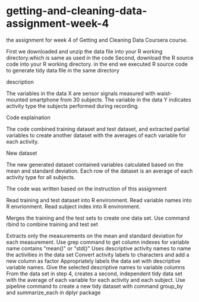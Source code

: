 # getting-and-cleaning-data-assignment-week-4
 the assignment for week 4 of Getting and Cleaning Data Coursera course.

First we downloaded and unzip the data file into your R working directory.which is same as used in the code
Second, download the R source code into your R working directory.
in the end we executed R source code to generate tidy data file in the same directory

description

The variables in the data X are sensor signals measured with waist-mounted smartphone from 30 subjects. The variable in the data Y indicates activity type the subjects performed during recording.

Code explaination

The code combined training dataset and test dataset, and extracted partial variables to create another dataset with the averages of each variable for each activity.

New dataset

The new generated dataset contained variables calculated based on the mean and standard deviation. Each row of the dataset is an average of each activity type for all subjects.

The code was written based on the instruction of this assignment

Read training and test dataset into R environment. Read variable names into R envrionment. Read subject index into R environment.

Merges the training and the test sets to create one data set. Use command rbind to combine training and test set

Extracts only the measurements on the mean and standard deviation for each measurement.
Use grep command to get column indexes for variable name contains "mean()" or "std()"
Uses descriptive activity names to name the activities in the data set Convert activity labels to
characters and add a new column as factor
Appropriately labels the data set with descriptive variable names.
Give the selected descriptive names to variable columns
From the data set in step 4, creates a second, 
independent tidy data set with the average of each variable for each activity and each subject.
Use pipeline command to create a new tidy dataset with command group_by and summarize_each in dplyr package


